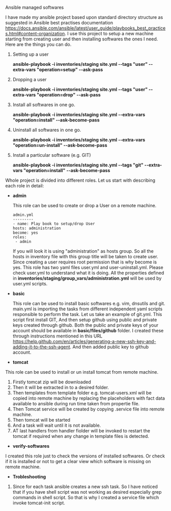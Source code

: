Ansible managed softwares 

I have made my ansible project based upon standard directory structure as suggested in Ansible best practises documentation https://docs.ansible.com/ansible/latest/user_guide/playbooks_best_practices.html#content-organization. I use this project to setup a new machine starting from creating user and then installing softwares the ones I need. Here are the things you can do.

1. Setting up a user
   
   **ansible-playbook -i inventories/staging site.yml --tags "user" --extra-vars "operation=setup" --ask-pass**
1. Dropping a user
   
   **ansible-playbook -i inventories/staging site.yml --tags "user" --extra-vars "operation=drop" --ask-pass**
1. Install all softwares in one go.
   
   **ansible-playbook -i inventories/staging site.yml --extra-vars "operation=install" --ask-become-pass**
1. Uninstall all softwares in one go.
   
   **ansible-playbook -i inventories/staging site.yml --extra-vars "operation=un-install" --ask-become-pass**
1. Install a particular software (e.g. GIT)
   
   **ansible-playbook -i inventories/staging site.yml --tags "git" --extra-vars "operation=install" --ask-become-pass**

Whole project is divided into different roles. Let us start with describing each role in detail:
* __admin__
  
  This role can be used to create or drop a User on a remote machine.
  ```
  admin.yml
  ---------
  - name: Play book to setup/drop User
  hosts: administration
  become: yes
  roles:
   - admin
  ```
  If you will look it is using "administration" as hosts group. So all the hosts in inventory file with this group title will be  taken to create user. Since creating a user requires root permission that is why become is yes. This role has two yaml files user.yml and user-uninstall.yml. Please check user.yml to understand what it is doing. All the properties defined in __inventories/staging/group_vars/administration.yml__ will be used by user.yml scripts.
  
* __basic__

  This role can be used to install basic softwares e.g. vim, dnsutils and git. main.yml is importing the tasks from different   independent yaml scripts responsible to perform the task.
  Let us take an example of git.yml. This script first install GIT, And then setup github using public and private keys created   through github. Both the public and private keys of your account should be available in __basic/files/github__ folder. I created these through instructions mentioned in this URL https://help.github.com/en/articles/generating-a-new-ssh-key-and-adding-it-to-the-ssh-agent. And then added public key to github account.


* __tomcat__

This role can be used to install or un install tomcat from remote machine.
1. Firstly tomcat zip will be downloaded
2. Then it will be extracted in to a desired folder.
3. Then templates from template folder e.g. tomcat-users.xml will be copied into remote machine by replacing the placeholders with fact data available to ansible during run time taken from propertie file.
4. Then Tomcat service will be created by copying .service file into remote machine.
5. Then tomcat will be started
6. And a task will wait until it is not available.
7. AT last handlers from handler fiolder will be invoked to restart the tomcat if required when any change in template files is detected.

* __verify-softwares__

I created this role just to check the versions of installed softwares. Or check if it is installed or not to get a clear view which software is missing on remote machine.

* __Trobleshooting__

1. Since for each task ansible creates a new ssh task. So I have noticed that if you have shell script was not working as desired especially grep commands in shell script. So that is why I created a service file which invoke tomcat-init script.



  

